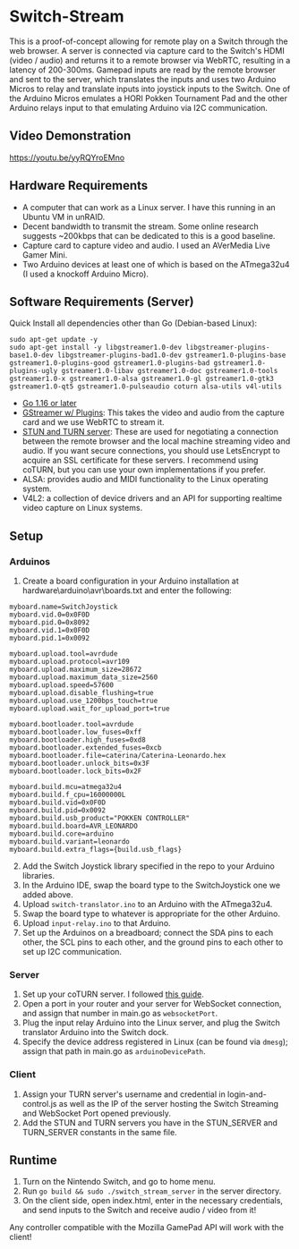 # Switch-Stream
This is a proof-of-concept allowing for remote play on a Switch through the web browser. A server is connected via capture card to the Switch's HDMI (video / audio) and returns it to a remote browser via WebRTC, resulting in a latency of 200-300ms. Gamepad inputs are read by the remote browser and sent to the server, which translates the inputs and uses two Arduino Micros to relay and translate inputs into joystick inputs to the Switch. One of the Arduino Micros emulates a HORI Pokken Tournament Pad and the other Arduino relays input to that emulating Arduino via I2C communication.
## Video Demonstration
https://youtu.be/yyRQYroEMno

## Hardware Requirements
- A computer that can work as a Linux server. I have this running in an Ubuntu VM in unRAID.
- Decent bandwidth to transmit the stream. Some online research suggests ~200kbps that can be dedicated to this is a good baseline.
- Capture card to capture video and audio. I used an AVerMedia Live Gamer Mini.
- Two Arduino devices at least one of which is based on the ATmega32u4 (I used a knockoff Arduino Micro).

## Software Requirements (Server)
Quick Install all dependencies other than Go (Debian-based Linux):
```
sudo apt-get update -y
sudo apt-get install -y libgstreamer1.0-dev libgstreamer-plugins-base1.0-dev libgstreamer-plugins-bad1.0-dev gstreamer1.0-plugins-base gstreamer1.0-plugins-good gstreamer1.0-plugins-bad gstreamer1.0-plugins-ugly gstreamer1.0-libav gstreamer1.0-doc gstreamer1.0-tools gstreamer1.0-x gstreamer1.0-alsa gstreamer1.0-gl gstreamer1.0-gtk3 gstreamer1.0-qt5 gstreamer1.0-pulseaudio coturn alsa-utils v4l-utils
```
- [Go 1.16 or later](https://tecadmin.net/how-to-install-go-on-ubuntu-20-04/)
- [GStreamer w/ Plugins](https://gstreamer.freedesktop.org/documentation/installing/on-linux.html?gi-language=c): This takes the video and audio from the capture card and we use WebRTC to stream it.
- [STUN and TURN server](https://nextcloud-talk.readthedocs.io/en/latest/TURN/): These are used for negotiating a connection between the remote browser and the local machine streaming video and audio. If you want secure connections, you should use LetsEncrypt to acquire an SSL certificate for these servers. I recommend using coTURN, but you can use your own implementations if you prefer.
- ALSA: provides audio and MIDI functionality to the Linux operating system.
- V4L2: a collection of device drivers and an API for supporting realtime video capture on Linux systems.

## Setup
### Arduinos
1. Create a board configuration in your Arduino installation at hardware\arduino\avr\boards.txt and enter the following:
```
myboard.name=SwitchJoystick
myboard.vid.0=0x0F0D
myboard.pid.0=0x8092
myboard.vid.1=0x0F0D
myboard.pid.1=0x0092

myboard.upload.tool=avrdude
myboard.upload.protocol=avr109
myboard.upload.maximum_size=28672
myboard.upload.maximum_data_size=2560
myboard.upload.speed=57600
myboard.upload.disable_flushing=true
myboard.upload.use_1200bps_touch=true
myboard.upload.wait_for_upload_port=true

myboard.bootloader.tool=avrdude
myboard.bootloader.low_fuses=0xff
myboard.bootloader.high_fuses=0xd8
myboard.bootloader.extended_fuses=0xcb
myboard.bootloader.file=caterina/Caterina-Leonardo.hex
myboard.bootloader.unlock_bits=0x3F
myboard.bootloader.lock_bits=0x2F

myboard.build.mcu=atmega32u4
myboard.build.f_cpu=16000000L
myboard.build.vid=0x0F0D
myboard.build.pid=0x0092
myboard.build.usb_product="POKKEN CONTROLLER"
myboard.build.board=AVR_LEONARDO
myboard.build.core=arduino
myboard.build.variant=leonardo
myboard.build.extra_flags={build.usb_flags}
```
2. Add the Switch Joystick library specified in the repo to your Arduino libraries.
3. In the Arduino IDE, swap the board type to the SwitchJoystick one we added above.
4. Upload `switch-translator.ino` to an Arduino with the ATmega32u4.
5. Swap the board type to whatever is appropriate for the other Arduino.
6. Upload `input-relay.ino` to that Arduino.
7. Set up the Arduinos on a breadboard; connect the SDA pins to each other, the SCL pins to each other, and the ground pins to each other to set up I2C communication.
### Server
1. Set up your coTURN server. I followed [this guide](https://gabrieltanner.org/blog/turn-server).
2. Open a port in your router and your server for WebSocket connection, and assign that number in main.go as `websocketPort`.
3. Plug the input relay Arduino into the Linux server, and plug the Switch translator Arduino into the Switch dock.
4. Specify the device address registered in Linux (can be found via `dmesg`); assign that path in main.go as `arduinoDevicePath`.
### Client
1. Assign your TURN server's username and credential in login-and-control.js as well as the IP of the server hosting the Switch Streaming and WebSocket Port opened previously.
2. Add the STUN and TURN servers you have in the STUN_SERVER and TURN_SERVER constants in the same file.
## Runtime
1. Turn on the Nintendo Switch, and go to home menu.
2. Run `go build && sudo ./switch_stream_server` in the server directory.
3. On the client side, open index.html, enter in the necessary credentials, and send inputs to the Switch and receive audio / video from it!

Any controller compatible with the Mozilla GamePad API will work with the client!